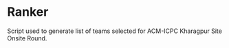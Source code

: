 Ranker
======

Script used to generate list of teams selected for ACM-ICPC Kharagpur Site Onsite Round.
